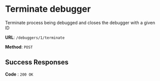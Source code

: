# Terminate debugger

Terminate process being debugged and closes the debugger with a given ID

**URL**: `/debuggers/1/terminate`

**Method**: `POST`

## Success Responses

**Code** : `200 OK`
